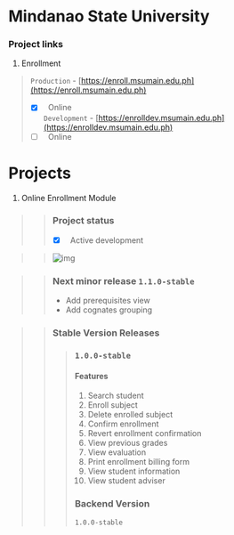 # Mindanao State University

### Project links
1. Enrollment
> `Production` - [https://enroll.msumain.edu.ph](https://enroll.msumain.edu.ph) <br />
> - [x] &nbsp; Online <br />
> `Development` - [https://enrolldev.msumain.edu.ph](https://enrolldev.msumain.edu.ph) <br />
> - [ ] &nbsp; Online

# Projects

1. Online Enrollment Module <br />
>> ### Project status <br />
>> - [x] &nbsp; Active development <br />

>> ![img](https://media.giphy.com/media/JuFwy0zPzd6jC/giphy.gif)

>> ### Next minor release `1.1.0-stable`
>> - Add prerequisites view <br />
>> - Add cognates grouping

>> ### Stable Version Releases
>>> ### `1.0.0-stable` <br/>
>>> #### Features
>>> 1. Search student
>>> 2. Enroll subject
>>> 3. Delete enrolled subject
>>> 4. Confirm enrollment
>>> 5. Revert enrollment confirmation
>>> 6. View previous grades
>>> 7. View evaluation
>>> 8. Print enrollment billing form
>>> 9. View student information
>>> 10. View student adviser
>>> ### Backend Version 
>>> `1.0.0-stable`

